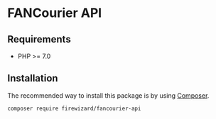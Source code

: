 # FANCourier API

## Requirements

* PHP >= 7.0

## Installation

The recommended way to install this package is by using [Composer](https://getcomposer.org/doc/00-intro.md).

```bash
composer require firewizard/fancourier-api
```